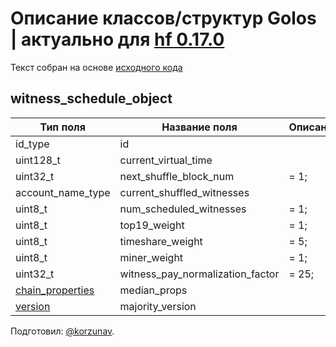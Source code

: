 # Описание классов/структур Golos | актуально для [hf 0.17.0](https://github.com/GolosChain/golos/releases/tag/v0.17.0)
Текст собран на основе [исходного кода](https://github.com/GolosChain/golos/tree/master/libraries/chain/include/golos/chain/witness_objects.hpp)

## witness_schedule_object


|Тип поля|Название поля|Описание|
|--------|-------------|--------|
|id_type|id||
|uint128_t|current_virtual_time||
|uint32_t|next_shuffle_block_num|= 1;|
|account_name_type|current_shuffled_witnesses||
|uint8_t|num_scheduled_witnesses|= 1;|
|uint8_t|top19_weight|= 1;|
|uint8_t|timeshare_weight|= 5;|
|uint8_t|miner_weight|= 1;|
|uint32_t|witness_pay_normalization_factor|= 25;|
|[chain_properties](chain_properties.md)|median_props||
|[version](version.md)|majority_version||

Подготовил: [@korzunav](https://golos.io/@korzunav).

